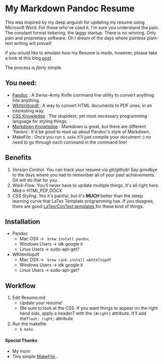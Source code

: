 # My Markdown Pandoc Resume

This was inspired by my deep anguish for updating my resume using Microsoft Word.
For those who've used it, I'm sure you understand the pain.
The constant format tinkering, the laggy startup. There is no winning. Only pain and proprietary software. Oh I dream of the days where painless plain-text writing will prevail! 

If you would like to emulate how my Resume is made, however, please take a look at this blog [post](http://sdsawtelle.github.io/blog/output/simple-markdown-resume-with-pandoc-and-wkhtmltopdf.html).

The process is *fairly* simple. 

## You need:
* [Pandoc](https://pandoc.org/)
: A Swiss-Army Knife command line utility to convert anything into anything.
* [ Wkhtmltopdf ](https://wkhtmltopdf.org/)
: A way to convert HTML documents to PDF ones, in an interesting way.
* [CSS Knowledge](https://developer.mozilla.org/en-US/docs/Web/CSS)
: The stupidest, yet most necessary programming language for styling things.
* [Markdown Knowledge](https://pandoc.org/MANUAL.html#pandocs-markdown)
: Markdown is great, but there are different 'flavors'. It'd be good to read up about Pandoc's style of Markdown.
* MakeFile
: Once you run `$ make` it'll just compile your document :) no need to go through each command in the command line! 


## Benefits
1) *Version Control*. You can track your resume via git/github! Say goodbye to the days where you had to remember all of your past achievements. Git will do that for you.
2) *Work-Flow*. You'll never have to update multiple things. It's all right here. Mkd-> HTML,PDF,DOCX
3) *CSS Styling*. Yes it's painful, but it's **_MUCH_** better than the steep learning curve that LaTex Template programming has. If you disagree, there are good [ LaTex/ConText templates ](https://github.com/jgm/pandoc/wiki/User-contributed-templates) for these kind of things.


## Installation
* Pandoc 
    - Mac OSX -> ` brew install pandoc` 
    - Windows Users -> idk google it
    - Linux Users -> sudo-apt-get?
* WKhtmltopdf 
    - Mac OSX -> ` brew cask install wkhtmltopdf` 
    - Windows Users -> idk google it
    - Linux Users -> sudo-apt-get?

## Workflow

1) Edit Resume.md
    - Update your resume!
    - (Be sure to look at the CSS. If you want things to appear on the right hand side, apply a header7 with the `{#right}` attribute. It'll add the`float: right;` attribute
2) Run the makefile
    - `$ make`


#### Special Thanks
- My mom
- This simple [ MakeFile ](https://github.com/chmduquesne/resume/blob/master/Makefile). 
